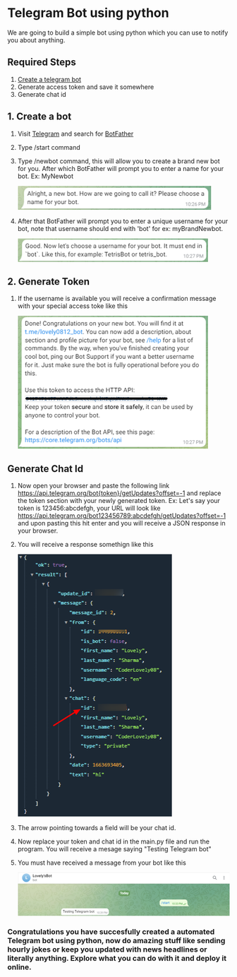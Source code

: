 # Telegram Bot using python

We are going to build a simple bot using python which you can use to notify you about anything.

## Required Steps
1. [Create a telegram bot](#creat-a-bot)
2. Generate access token and save it somewhere
3. Generate chat id

## 1. Create a bot
1. Visit [Telegram](https://web.telegram.org/) and search for [BotFather](https://telegram.me/BotFather)
2. Type /start command
3. Type /newbot command, this will allow you to create a brand new bot for you. After which BotFather will prompt you to enter a name for your bot. Ex: MyNewbot

    ![Bot name](images/bot-name.png)

4. After that BotFather will prompt you to enter a unique username for your bot, note that username should end with 'bot' for ex: myBrandNewbot.
    
    ![Bot name](images/bot-username.png)

## 2. Generate Token
1. If the username is available you will receive a confirmation message with your special access toke like this
    
    ![Bot name](images/bot-done.png)


## Generate Chat Id
1. Now open your browser and paste the following link
https://api.telegram.org/bot{token}/getUpdates?offset=-1
and replace the token section with your newly generated token.
Ex: Let's say your token is 123456:abcdefgh, your URL will look like
https://api.telegram.org/bot123456789:abcdefgh/getUpdates?offset=-1
and upon pasting this hit enter and you will receive a JSON response in your browser.
2. You will receive a response somethign like this
    
    ![JSON Response](images/json-response.png)

3. The arrow pointing towards a field will be your chat id.
4. Now replace your token and chat id in the main.py file and run the program. You will receive a mesage saying "Testing Telegram bot"
5. You must have received a message from your bot like this

    ![Final Output](images/output.png)

### Congratulations you have succesfully created a automated Telegram bot using python, now do amazing stuff like sending hourly jokes or keep you updated with news headlines or literally anything. Explore what you can do with it and deploy it online.